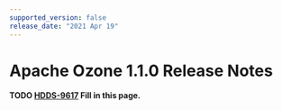 ```yaml
---
supported_version: false
release_date: "2021 Apr 19"
---
```


# Apache Ozone 1.1.0 Release Notes

**TODO [HDDS-9617](https://issues.apache.org/jira/browse/HDDS-9617) Fill in this page.**
